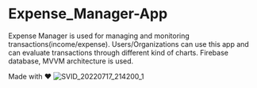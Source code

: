 # Expense_Manager-App
Expense Manager is used for managing and monitoring transactions(income/expense). Users/Organizations can use this app and can evaluate transactions through different kind of charts. Firebase database, MVVM architecture is used. 

Made with ❤️
![SVID_20220717_214200_1](https://user-images.githubusercontent.com/93570267/179682670-c2fde8dd-c9cd-4e07-abfd-c21753af3604.gif)
